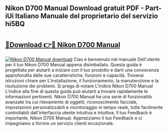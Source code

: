 ## Nikon D700 Manual Download gratuit PDF - Part-iUi Italiano Manuale del proprietario del servizio hi5BQ

# <h2><a href="http://dfh2lr.blite.top/?on=Nikon+D700+Manual">🔗Download 👉🔴 Nikon D700 Manual</a></h2>

[![Nikon D700 Manual download](https://i.imgur.com/lujVjoI.png)](http://dfh2lr.blite.top/?on=Nikon+D700+Manual)
Ciao e benvenuto nel manuale Dell'utente per il tuo Nikon D700 Manual appena disimballato. Questa guida è progettata per aiutarti a iniziare con il tuo prodotto e darti una conoscenza approfondita delle sue caratteristiche, funzioni e capacità. Troverai istruzioni chiare per L'installazione, il funzionamento, la manutenzione e la risoluzione dei problemi. Si prega di notare L'indice Nikon D700 Manual L'indice alla fine di questa guida può aiutarti a trovare rapidamente le informazioni pertinenti. Nikon D700 Manual ha una serie di funzionalità avanzate tra cui rilevamento di oggetti, riconoscimento facciale, impostazioni personalizzabili e monitoraggio in tempo reale, tutte facilmente controllabili dall'interfaccia utente intuitiva e intuitiva. Il tuo Feedback è importante, Nikon D700 Manual. Apprezziamo il tuo Feedback e ci impegniamo a fornire un servizio clienti eccezionale.
